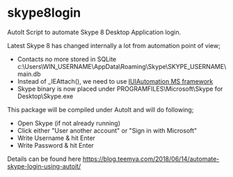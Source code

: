 # skype8login
AutoIt Script to automate Skype 8 Desktop Application login.

Latest Skype 8 has changed internally a lot from automation point of view;
<ul>
  <li>Contacts no more stored in SQLite c:\Users\WIN_USERNAME\AppData\Roaming\Skype\SKYPE_USERNAME\main.db</li>
  <li>Instead of _IEAttach(), we need to use <a href="https://www.autoitscript.com/forum/topic/153520-iuiautomation-ms-framework-automate-chrome-ff-ie/">IUIAutomation MS framework</a></li>
  <li>Skype binary is now placed under PROGRAMFILES\Microsoft\Skype for Desktop\Skype.exe</li>
</ul>

This package will be compiled under AutoIt and will do following;

<ul>
  <li>Open Skype (if not already running)</li>
  <li>Click either "User another account" or "Sign in with Microsoft"</li>
  <li>Write Username & hit Enter</li>
  <li>Write Password & hit Enter</li>
</ul>

Details can be found here https://blog.teemya.com/2018/06/14/automate-skype-login-using-autoit/
